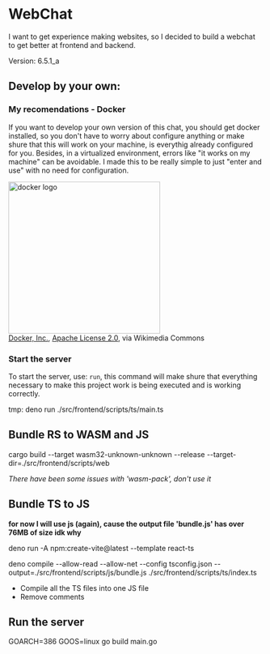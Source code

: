 ﻿# WebChat

I want to get experience making websites, so I decided to build a webchat to get better at frontend and backend.

Version: 6.5.1_a

## Develop by your own:

### My recomendations - Docker

If you want to develop your own version of this chat, you should get docker installed, so you don't have to worry about configure anything or make shure that this will work on your machine, is everythig already configured for you. Besides, in a virtualized environment, errors like "it works on my machine" can be avoidable. I made this to be really simple to just "enter and use" with no need for configuration.

<img src="https://upload.wikimedia.org/wikipedia/commons/7/70/Docker_logo.png?20240428132226" alt="docker logo" width="300px"><br/>
<a href="https://commons.wikimedia.org/wiki/File:Docker_logo.png">Docker, Inc.</a>, <a href="http://www.apache.org/licenses/LICENSE-2.0">Apache License 2.0</a>, via Wikimedia Commons

### Start the server

To start the server, use: `run`, this command will make shure that everything necessary to make this project work is being executed and is working correctly.

tmp: deno run ./src/frontend/scripts/ts/main.ts

## Bundle RS to WASM and JS

cargo build --target wasm32-unknown-unknown --release --target-dir=./src/frontend/scripts/web

*There have been some issues with 'wasm-pack', don't use it*

## Bundle TS to JS

**for now I will use js (again), cause the output file 'bundle.js' has over 76MB of size idk why**

deno run -A npm:create-vite@latest --template react-ts

deno compile --allow-read --allow-net --config tsconfig.json --output=./src/frontend/scripts/js/bundle.js ./src/frontend/scripts/ts/index.ts

- Compile all the TS files into one JS file
- Remove comments

## Run the server

GOARCH=386 GOOS=linux go build main.go

